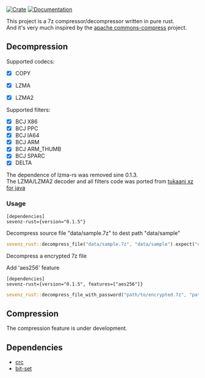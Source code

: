 [![Crate](https://img.shields.io/crates/v/sevenz-rust.svg)](https://crates.io/crates/sevenz-rust)
 [![Documentation](https://docs.rs/sevenz-rust/badge.svg)](https://docs.rs/sevenz-rust)
 
This project is a 7z compressor/decompressor written in pure rust.<br/>
And it's very much inspired by the [apache commons-compress](https://commons.apache.org/proper/commons-compress/) project.

## Decompression

Supported codecs:
 - [x] COPY
 - [x] LZMA
 - [x] LZMA2


Supported filters:
 - [x] BCJ X86
 - [x] BCJ PPC
 - [x] BCJ IA64
 - [x] BCJ ARM
 - [x] BCJ ARM_THUMB
 - [x] BCJ SPARC
 - [x] DELTA

The dependence of lzma-rs was removed sine 0.1.3.<br>
The LZMA/LZMA2 decoder and all filters code was ported from [tukaani xz for java](https://tukaani.org/xz/java.html)


### Usage

```
[dependencies]
sevenz-rust={version="0.1.5"}
```

Decompress source file "data/sample.7z" to dest path "data/sample"
```rust
sevenz_rust::decompress_file("data/sample.7z", "data/sample").expect("complete");
```

Decompress a encrypted 7z file

Add 'aes256' feature
```
[dependencies]
sevenz-rust={version="0.1.5", features=["aes256"]}
```

```rust
sevenz_rust::decompress_file_with_password("path/to/encrypted.7z", "path/to/output", "password".into()).expect("complete");
```

## Compression
The compression feature is under development.

## Dependencies
- [crc](https://crates.io/crates/crc)
- [bit-set](https://crates.io/crates/bit-set)
